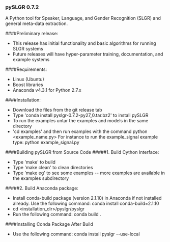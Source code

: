### pySLGR 0.7.2

A Python tool for Speaker, Language, and Gender Recognition (SLGR) and general meta-data extraction.

####Preliminary release:
* This release has initial functionality and basic algorithms for running SLGR systems 
* Future releases will have hyper-parameter training, documentation, and example systems

####Requirements:
* Linux (Ubuntu)
* Boost libraries
* Anaconda v4.3.1 for Python 2.7.x

####Installation:
* Download the files from the git release tab 
* Type 'conda install pyslgr-0.7.2-py27_0.tar.bz2' to install pySLGR
* To run the examples untar the examples and models in the same directory
* 'cd examples' and then run examples with the command 
		python <example_name.py>
	For instance to run the example_signal example type:
		python example_signal.py

####Building pySLGR from Source Code
#####1. Build Cython Interface:
* Type 'make' to build
* Type 'make clean' to clean directories
* Type 'make eg' to see some examples -- more examples are available in the examples subdirectory

#####2. Build Anaconda package:
* Install conda-build package (version 2.1.10) in Anaconda if not installed already. Use the following command:
		conda install conda-build=2.1.10 
* cd <installation_dir>/pyslgr/pyslgr
* Run the following command:
      	      conda build . 

####Installing Conda Package After Build
* Use the following command:
		conda install pyslgr --use-local

